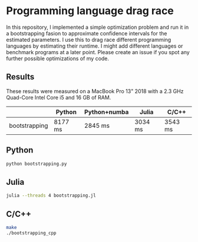 # Programming language drag race

In this repository, I implemented a simple optimization problem and run it in a bootstrapping
fasion to approximate confidence intervals for the estimated parameters. I use this to drag race
different programming languages by estimating their runtime. I might add different languages
or benchmark programs at a later point. Please create an issue if you spot any further possible
optimizations of my code.

## Results

These results were measured on a MacBook Pro 13" 2018 with a 2.3 GHz Quad-Core Intel Core i5 and
16 GB of RAM.

|               | Python  | Python+numba | Julia   | C/C++   |
|---------------|---------|--------------|---------|---------|
| bootstrapping | 8177 ms | 2845 ms      | 3034 ms | 3543 ms |

## Python

```bash
python bootstrapping.py
```

## Julia

```bash
julia --threads 4 bootstrapping.jl
```

## C/C++

```bash
make
./bootstrapping_cpp
```
